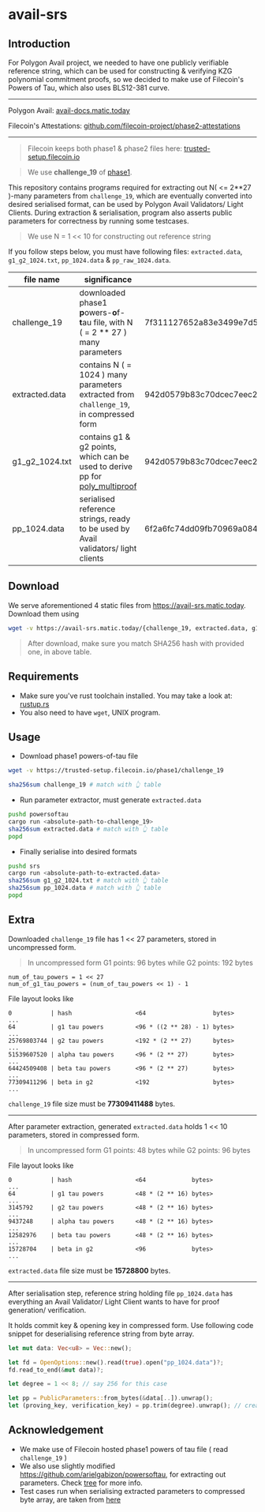 # avail-srs

## Introduction

For Polygon Avail project, we needed to have one publicly verifiable reference string, which can be used for constructing & verifying KZG polynomial commitment proofs, so we decided to make use of Filecoin's Powers of Tau, which also uses BLS12-381 curve.

---

Polygon Avail: [avail-docs.matic.today](https://avail-docs.matic.today/)

Filecoin's Attestations: [github.com/filecoin-project/phase2-attestations](https://github.com/filecoin-project/phase2-attestations)

---

> Filecoin keeps both phase1 & phase2 files here: [trusted-setup.filecoin.io](https://trusted-setup.filecoin.io/)

> We use **challenge_19** of [phase1](https://trusted-setup.filecoin.io/phase1).

This repository contains programs required for extracting out N( <= 2**27 )-many parameters from `challenge_19`, which are eventually converted into desired serialised format, can be used by Polygon Avail Validators/ Light Clients. During extraction & serialisation, program also asserts public parameters for correctness by running some testcases. 

> We use N = 1 << 10 for constructing out reference string

If you follow steps below, you must have following files: `extracted.data`, `g1_g2_1024.txt`, `pp_1024.data` & `pp_raw_1024.data`.

file name | significance | sha256
--- | --- | ---
challenge_19 | downloaded phase1 **p**owers-**o**f-**t**au file, with N ( = 2 ** 27 ) many parameters | 7f311127652a83e3499e7d5e6c9a3dd78f6cb4bd27ea9ce8c1af3818a97adc8f
extracted.data | contains N ( = 1024 ) many parameters extracted from `challenge_19`, in compressed form | 942d0579b83c70dcec7eec2075ff5a13ff7d72a99c21bbcb96a4a1c1865d71fd
g1_g2_1024.txt | contains g1 & g2 points, which can be used to derive pp for [poly_multiproof](https://github.com/availproject/poly-multiproof/releases/tag/v0.0.1) | 942d0579b83c70dcec7eec2075ff5a13ff7d72a99c21bbcb96a4a1c1865d71fd
pp_1024.data | serialised reference strings, ready to be used by Avail validators/ light clients | 6f2a6fc74dd09fb70969a0843ca9fa971c26f224cb2bf11ce18d3c9c2b385a84

## Download

We serve aforementioned 4 static files from https://avail-srs.matic.today. Download them using

```bash
wget -v https://avail-srs.matic.today/{challenge_19, extracted.data, g1_g2_1024.txt, pp_1024.data}
```

> After download, make sure you match SHA256 hash with provided one, in above table.

## Requirements

- Make sure you've rust toolchain installed. You may take a look at: [rustup.rs](https://rustup.rs/)
- You also need to have `wget`, UNIX program.

## Usage

- Download phase1 powers-of-tau file

```bash
wget -v https://trusted-setup.filecoin.io/phase1/challenge_19

sha256sum challenge_19 # match with 👆 table
```

- Run parameter extractor, must generate `extracted.data`

```bash
pushd powersoftau
cargo run <absolute-path-to-challenge_19>
sha256sum extracted.data # match with 👆 table
popd
```

- Finally serialise into desired formats

```bash
pushd srs
cargo run <absolute-path-to-extracted.data>
sha256sum g1_g2_1024.txt # match with 👆 table
sha256sum pp_1024.data # match with 👆 table
popd
```

## Extra

Downloaded `challenge_19` file has 1 << 27 parameters, stored in uncompressed form.

> In uncompressed form G1 points: 96 bytes while G2 points: 192 bytes

```python3
num_of_tau_powers = 1 << 27
num_of_g1_tau_powers = (num_of_tau_powers << 1) - 1
```

File layout looks like

```
0           | hash                  <64                   bytes>
...
64          | g1 tau powers         <96 * ((2 ** 28) - 1) bytes>
...
25769803744 | g2 tau powers         <192 * (2 ** 27)      bytes>
...
51539607520 | alpha tau powers      <96 * (2 ** 27)       bytes>
...
64424509408 | beta tau powers       <96 * (2 ** 27)       bytes>
...
77309411296 | beta in g2            <192                  bytes>
...
```

`challenge_19` file size must be **77309411488** bytes.

---

After parameter extraction, generated `extracted.data` holds 1 << 10 parameters, stored in compressed form.

> In uncompressed form G1 points: 48 bytes while G2 points: 96 bytes

File layout looks like

```
0           | hash                  <64             bytes>
...
64          | g1 tau powers         <48 * (2 ** 16) bytes>
...
3145792     | g2 tau powers         <48 * (2 ** 16) bytes>
...
9437248     | alpha tau powers      <48 * (2 ** 16) bytes>
...
12582976    | beta tau powers       <48 * (2 ** 16) bytes>
...
15728704    | beta in g2            <96             bytes>
...
```

`extracted.data` file size must be **15728800** bytes.

---

After serialisation step, reference string holding file `pp_1024.data` has everything an Avail Validator/ Light Client wants to have for proof generation/ verification.

It holds commit key & opening key in compressed form. Use following code snippet for deserialising reference string from byte array.

```rust
let mut data: Vec<u8> = Vec::new();

let fd = OpenOptions::new().read(true).open("pp_1024.data")?;
fd.read_to_end(&mut data)?;

let degree = 1 << 8; // say 256 for this case

let pp = PublicParameters::from_bytes(&data[..]).unwrap();
let (proving_key, verification_key) = pp.trim(degree).unwrap(); // create/ verify proofs !
```

## Acknowledgement

- We make use of Filecoin hosted phase1 powers of tau file ( read `challenge_19` )
- We also use slightly modified https://github.com/arielgabizon/powersoftau, for extracting out parameters. Check [tree](./powersoftau) for more info.
- Test cases run when serialising extracted parameters to compressed byte array, are taken from [here](https://github.com/dusk-network/plonk/blob/36ee6cb1dd8973d7bccddcad688a8d7eec2fbb9f/src/commitment_scheme/kzg10/key.rs#L331-L465)
